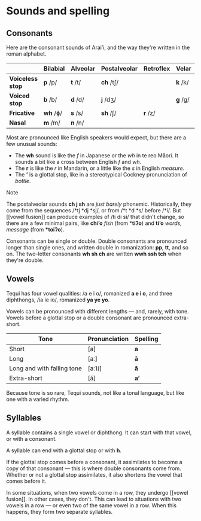 
# Sounds and spelling
## Consonants
Here are the consonant sounds of Arai’i, and the way they're written in the roman alphabet.

|                    | Bilabial   | Alveolar  | Postalveolar | Retroflex | Velar     | Glottal   |
| ------------------ | ---------- | --------- | ------------ | --------- | --------- | --------- |
| **Voiceless stop** | **p** /p/  | **t** /t/ | **ch** /tʃ/  |           | **k** /k/ | **’** /ʔ/ |
| **Voiced stop**    | **b** /b/  | **d** /d/ | **j** /dʒ/   |           | **g** /g/ |           |
| **Fricative**      | **wh** /ɸ/ | **s** /s/ | **sh** /ʃ/   | **r** /ȥ/ |           | **h** /h/ |
| **Nasal**          | **m** /m/  | **n** /n/ |              |           |           |           |

Most are pronounced like English speakers would expect, but there are a few unusual sounds:
- The **wh** sound is like the *f* in Japanese or the *wh* in te reo Māori. It sounds a bit like a cross between English *f* and *wh*.
- The **r** is like the *r* in Mandarin, or a little like the *s* in English *measure*.
- The **’** is a glottal stop, like in a stereotypical Cockney pronunciation of *bottle*. 


> [!NOTE]
> The postalveolar sounds **ch j sh** are *just barely* phonemic. Historically, they come from the sequences /\*tj \*dj \*sj/, or from /\*t \*d \*s/ before /\*i/. But [[vowel fusion]] can produce examples of /ti di si/ that didn't change, so there are a few minimal pairs, like **chi’o** *fish* (from \***tiʔo**) and **ti’o** *words, message* (from **\*toiʔo**).
> 

Consonants can be single or double. Double consonants are pronounced longer than single ones, and  written double in romanization: **pp**, **tt**, and so on. The two-letter consonants **wh sh ch** are written **wwh ssh tch** when they're double.

## Vowels
Tequi has four vowel qualities: /a e i o/, romanized **a e i o**, and three diphthongs, /ia ie io/, romanized **ya ye yo**. 

Vowels can be pronounced with different lengths — and, rarely, with tone. Vowels before a glottal stop or a double consonant are pronounced extra-short.

| Tone                       | Pronunciation | Spelling |
| -------------------------- | ------------- | -------- |
| Short                      | \[a\]         | **a**    |
| Long                       | \[aː\]        | **ā**    |
| Long and with falling tone | \[aː˥˩\]      | **â**    |
| Extra-short                | \[ă]          | **a’**   |

Because tone is so rare, Tequi sounds, not like a tonal language, but like one with a varied rhythm. 

## Syllables
A syllable contains a single vowel or diphthong. It can start with that vowel, or with a consonant.

A syllable can end with a glottal stop or with **h**. 

If the glottal stop comes before a consonant, it assimilates to become a copy of that consonant — this is where double consonants come from. Whether or not a glottal stop assimilates, it also shortens the vowel that comes before it.

In some situations, when two vowels come in a row, they undergo [[vowel fusion]]. In other cases, they don't. This can lead to situations with two vowels in a row — or even two of the same vowel in a row. When this happens, they form two separate syllables. 

